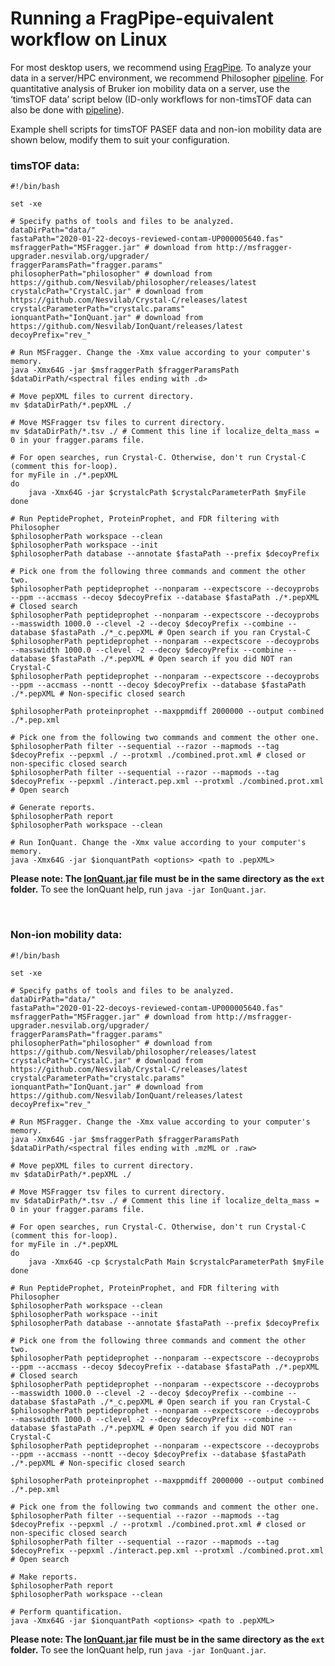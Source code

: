 # Running a FragPipe-equivalent workflow on Linux

For most desktop users, we recommend using [FragPipe](http://fragpipe.nesvilab.org/). To analyze your data in a server/HPC environment, we recommend Philosopher [pipeline](https://github.com/Nesvilab/philosopher/wiki/Pipeline). For quantitative analysis of Bruker ion mobility data on a server, use the ‘timsTOF data’ script below (ID-only workflows for non-timsTOF data can also be done with [pipeline](https://github.com/Nesvilab/philosopher/wiki/Pipeline)).

Example shell scripts for timsTOF PASEF data and non-ion mobility data are shown below, modify them to suit your configuration.
<br>

### timsTOF data:

```shell
#!/bin/bash

set -xe

# Specify paths of tools and files to be analyzed.
dataDirPath="data/"
fastaPath="2020-01-22-decoys-reviewed-contam-UP000005640.fas"
msfraggerPath="MSFragger.jar" # download from http://msfragger-upgrader.nesvilab.org/upgrader/
fraggerParamsPath="fragger.params"
philosopherPath="philosopher" # download from https://github.com/Nesvilab/philosopher/releases/latest
crystalcPath="CrystalC.jar" # download from https://github.com/Nesvilab/Crystal-C/releases/latest
crystalcParameterPath="crystalc.params"
ionquantPath="IonQuant.jar" # download from https://github.com/Nesvilab/IonQuant/releases/latest
decoyPrefix="rev_"

# Run MSFragger. Change the -Xmx value according to your computer's memory.
java -Xmx64G -jar $msfraggerPath $fraggerParamsPath $dataDirPath/<spectral files ending with .d>

# Move pepXML files to current directory.
mv $dataDirPath/*.pepXML ./

# Move MSFragger tsv files to current directory.
mv $dataDirPath/*.tsv ./ # Comment this line if localize_delta_mass = 0 in your fragger.params file.

# For open searches, run Crystal-C. Otherwise, don't run Crystal-C (comment this for-loop).
for myFile in ./*.pepXML
do
	java -Xmx64G -jar $crystalcPath $crystalcParameterPath $myFile
done

# Run PeptideProphet, ProteinProphet, and FDR filtering with Philosopher
$philosopherPath workspace --clean
$philosopherPath workspace --init
$philosopherPath database --annotate $fastaPath --prefix $decoyPrefix

# Pick one from the following three commands and comment the other two.
$philosopherPath peptideprophet --nonparam --expectscore --decoyprobs --ppm --accmass --decoy $decoyPrefix --database $fastaPath ./*.pepXML # Closed search
$philosopherPath peptideprophet --nonparam --expectscore --decoyprobs --masswidth 1000.0 --clevel -2 --decoy $decoyPrefix --combine --database $fastaPath ./*_c.pepXML # Open search if you ran Crystal-C
$philosopherPath peptideprophet --nonparam --expectscore --decoyprobs --masswidth 1000.0 --clevel -2 --decoy $decoyPrefix --combine --database $fastaPath ./*.pepXML # Open search if you did NOT ran Crystal-C
$philosopherPath peptideprophet --nonparam --expectscore --decoyprobs --ppm --accmass --nontt --decoy $decoyPrefix --database $fastaPath ./*.pepXML # Non-specific closed search

$philosopherPath proteinprophet --maxppmdiff 2000000 --output combined ./*.pep.xml

# Pick one from the following two commands and comment the other one.
$philosopherPath filter --sequential --razor --mapmods --tag $decoyPrefix --pepxml ./ --protxml ./combined.prot.xml # closed or non-specific closed search
$philosopherPath filter --sequential --razor --mapmods --tag $decoyPrefix --pepxml ./interact.pep.xml --protxml ./combined.prot.xml # Open search

# Generate reports.
$philosopherPath report
$philosopherPath workspace --clean

# Run IonQuant. Change the -Xmx value according to your computer's memory.
java -Xmx64G -jar $ionquantPath <options> <path to .pepXML>
```
**Please note: The [IonQuant.jar](https://github.com/Nesvilab/IonQuant/releases/latest) file must be in the same directory as the `ext` folder.** To see the IonQuant help, run `java -jar IonQuant.jar`.

<br>


### Non-ion mobility data:

```shell
#!/bin/bash

set -xe

# Specify paths of tools and files to be analyzed.
dataDirPath="data/"
fastaPath="2020-01-22-decoys-reviewed-contam-UP000005640.fas"
msfraggerPath="MSFragger.jar" # download from http://msfragger-upgrader.nesvilab.org/upgrader/
fraggerParamsPath="fragger.params"
philosopherPath="philosopher" # download from https://github.com/Nesvilab/philosopher/releases/latest
crystalcPath="CrystalC.jar" # download from https://github.com/Nesvilab/Crystal-C/releases/latest
crystalcParameterPath="crystalc.params"
ionquantPath="IonQuant.jar" # download from https://github.com/Nesvilab/IonQuant/releases/latest
decoyPrefix="rev_"

# Run MSFragger. Change the -Xmx value according to your computer's memory.
java -Xmx64G -jar $msfraggerPath $fraggerParamsPath $dataDirPath/<spectral files ending with .mzML or .raw>

# Move pepXML files to current directory.
mv $dataDirPath/*.pepXML ./

# Move MSFragger tsv files to current directory.
mv $dataDirPath/*.tsv ./ # Comment this line if localize_delta_mass = 0 in your fragger.params file.

# For open searches, run Crystal-C. Otherwise, don't run Crystal-C (comment this for-loop).
for myFile in ./*.pepXML
do
	java -Xmx64G -cp $crystalcPath Main $crystalcParameterPath $myFile
done

# Run PeptideProphet, ProteinProphet, and FDR filtering with Philosopher
$philosopherPath workspace --clean
$philosopherPath workspace --init
$philosopherPath database --annotate $fastaPath --prefix $decoyPrefix

# Pick one from the following three commands and comment the other two.
$philosopherPath peptideprophet --nonparam --expectscore --decoyprobs --ppm --accmass --decoy $decoyPrefix --database $fastaPath ./*.pepXML # Closed search
$philosopherPath peptideprophet --nonparam --expectscore --decoyprobs --masswidth 1000.0 --clevel -2 --decoy $decoyPrefix --combine --database $fastaPath ./*_c.pepXML # Open search if you ran Crystal-C
$philosopherPath peptideprophet --nonparam --expectscore --decoyprobs --masswidth 1000.0 --clevel -2 --decoy $decoyPrefix --combine --database $fastaPath ./*.pepXML # Open search if you did NOT ran Crystal-C
$philosopherPath peptideprophet --nonparam --expectscore --decoyprobs --ppm --accmass --nontt --decoy $decoyPrefix --database $fastaPath ./*.pepXML # Non-specific closed search

$philosopherPath proteinprophet --maxppmdiff 2000000 --output combined ./*.pep.xml

# Pick one from the following two commands and comment the other one.
$philosopherPath filter --sequential --razor --mapmods --tag $decoyPrefix --pepxml ./ --protxml ./combined.prot.xml # closed or non-specific closed search
$philosopherPath filter --sequential --razor --mapmods --tag $decoyPrefix --pepxml ./interact.pep.xml --protxml ./combined.prot.xml # Open search

# Make reports.
$philosopherPath report
$philosopherPath workspace --clean

# Perform quantification.
java -Xmx64G -jar $ionquantPath <options> <path to .pepXML>
```
**Please note: The [IonQuant.jar](https://github.com/Nesvilab/IonQuant/releases/latest) file must be in the same directory as the `ext` folder.** To see the IonQuant help, run `java -jar IonQuant.jar`.
